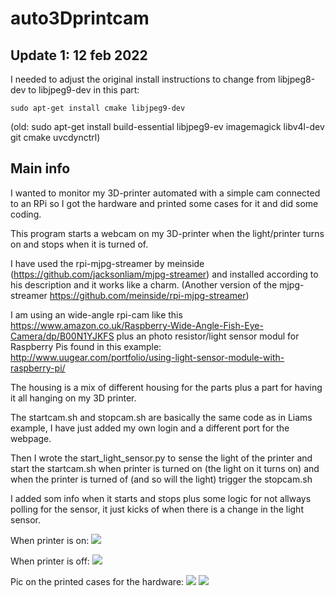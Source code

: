 # auto3Dprintcam
## Update 1: 12 feb 2022
I needed to adjust the original install instructions to change from libjpeg8-dev to libjpeg9-dev in this part: 
```
sudo apt-get install cmake libjpeg9-dev
```
(old: sudo apt-get install build-essential libjpeg9-ev imagemagick libv4l-dev git cmake uvcdynctrl)

## Main info
I wanted to monitor my 3D-printer automated with a simple cam connected to an RPi so I got the hardware and printed 
some cases for it and did some coding.

This program starts a webcam on my 3D-printer when the light/printer turns on and stops when it is turned of.

I have used the rpi-mjpg-streamer by meinside (https://github.com/jacksonliam/mjpg-streamer) and installed according to 
his description and it works like a charm.
(Another version of the mjpg-streamer https://github.com/meinside/rpi-mjpg-streamer)

I am using an wide-angle rpi-cam like this https://www.amazon.co.uk/Raspberry-Wide-Angle-Fish-Eye-Camera/dp/B00N1YJKFS
plus an photo resistor/light sensor modul for Raspberry Pis found in this example:
http://www.uugear.com/portfolio/using-light-sensor-module-with-raspberry-pi/

The housing is a mix of different housing for the parts plus a part for having it all hanging on my 3D printer.

The startcam.sh and stopcam.sh are basically the same code as in Liams example, I have just added my own login and 
a different port for the webpage. 

Then I wrote the start_light_sensor.py to sense the light of the printer and start the startcam.sh when printer is turned on 
(the light on it turns on) and when the printer is turned of (and so will the light) trigger the stopcam.sh

I added som info when it starts and stops plus some logic for not allways polling for the sensor, it just kicks of when 
there is a change in the light sensor.

When printer is on:
<img src="https://lh3.googleusercontent.com/5Em_1LcUUTc5ShWbAxS-tmmlcLZ-dyHTSafWTviRcWYmaCM5NoU-iopV6Ue_pG0yPIisSI-2A4iOACS5Zir82gWW7i9qhQct81HXhtE2f3g4m-_wNi_U6MCXrc2ZrPOSybczvSLYd9tTYpzyfgNDrhI4sxbFgke-cmu6bOToA_ylF6cpDAeMs_TBGTM_MFG1nv0_ejDAZPhn7s1XmWqLwk7K0IgEQypgCHm-syOrMzEp3EK00db3L_bpNJgFTc2zNEV5YM72YuF7y3iSyy7eRCVadBa-m1UgdukfWsO4iz0nhs_otx4X0E8rfNsnenM24xNhhDLEjDHY38it-_ZXTQ-qomRNJ_740pMUiK6VJKKts9jZ3G45XqWfYJqrwsG7IIWQjaRkNk-cmtWrOjVxnJXWjxKTlS1pHUV2IyBTENcVAwA3YDfFbuQe6wcxbL0U7vgdZ31AfDascax_5BpcsvgxCsw3ONYdjvgox-9kKcnWkrdlTzdREbEBn-Awq6x8LltWebGd68ViZ-uy3ymyv-H3Ss1cd5v-C7sd2MuyOjz0P2ZOdUR139OYT2GDd455bL1oXqOWAxmDzHV_4S19urYQWJnd7E2YzUNFn3ns3VZWDSs0HzsK8uUA1KI9fTzO4i_dFNc9sEtlKleTLJTMJMiHIFfXbtJ0NsMGwW84ZIcysOCbbcy0jCtIKngi4hAcflmFEMiBb8gaJNqSCuOHY6HEjQ=w1920-h934-no">

When printer is off:
<img src="https://lh3.googleusercontent.com/XcTSSLjuAyInUdLa5F2zmk2wizRg9N33bQRF6kibw2t0TgLlJ7SUnvuks7O9xfnCkBHOp_P64r_T6WzcfKuoQYDlkTEimsgKhw8VVkIvC75nbiV06s9qC6Brum_pCxmpJbMnhNhd6JvHHPj3x4JINKNyLlH-gjB38lZ2MTBHSHv3IKINLxqrHvMM_xnoVMGg1mUOh4_-scVSyXQPwgl2N_nuf4zu_6UYuT8XsSqN1aLEq4yiKttFGuYCUvDdoqSJ2ViTGTj7AcwSoi7mEysqRm8-HLfTpV77S0Az5vWG9ryPTuWbAtj_A8fVKHztNqXJgP2H_qPGSxAdAChB2RU8ifKshHxatMPKcA8gHOPrsl8yJdAXhi9UkZS-AQbeYVux8WKNlim9W1wH0ri4ZE1cmV9USoiP6-rC3H0w1Yv3MB9gG4CTydjk4RQrCyqq5PY7VxN_L_3f3Kt2evk7giHRfY-Y4H9nutcr__DyPTm7dFd3dUcjA1Ev09qoPe79bCpLiG3KZB5FHmujVuc_BEtePUT3rUxnCCMnwvBuNjeaEvFiEYye5pxVj3_Vm8CySFocVOfV2iY1YvmB52U1kCojjYn9gNPfvRuEFlUgc2RIjKrJTTOgLIregfntvC_2l6jEXhZxxgkvl669A8D79WgxjM9rv6hnuaSaA_dlSKOaNuEOrfHRQ2TS80lfr3Fc--EyT_OUwkTkVgfT82vsAtqBKLJ8jQ=w1920-h934-no">

Pic on the printed cases for the hardware:
<img src="https://lh3.googleusercontent.com/3X6HrI7hx3ND-n5r0y1wq9fAkVaolU-2HY552jkb5f9TQck4dbhrOkhjYsZpCZr7ks6FkXYVxXyDSaSxDWA3UNeCrQgv1iThnRdatnrRoMqHGjhK_lOB0XRqb8BYeh3efiPv9tWVDa1zIj3zjJy3yMojHz6e6D1gSiAEwh-r3gndKO05CfgymlV-4gAzIILbg3EcXWqXB6aYduGRD_RH-0hVxdcGbaSyVUTYGhQmziksWRUx9tASeDlUAUprbuQe-dRwRD0lmwAipvhgIF2QtsVVrQ0Dfpj6Socq3X5C80joJvYLuefNV-xUCCbSpE0NOOK2jIWy7bdIPOLBDpMaw9pk1-5gxgHrDXBCAghsspfpnuCa0RiX4c5n5nII-dOC6UVeg43WJnPFM96gWXJR280MT-vdsab67CQewLCik2pnzLH6S7zaulHrZL1hWvdaHIkZXCDe5rsbBdf5qxdmg3hi-UoEi49bobdYd3Vk3PdbDwptcDpS06QHSYpo-_nbvj503KAi_U18YGi2YyTOt00vSX0-A9-x5CoT5CunpQQEqFLaV7Qe2SuKFx-GL560ZIPRl1xLvj0ERCXAm389cc_jPFciwiqq7dAOntVKcvJzdV0EMNwW6EgESXr19ywIbC8o8KxYrjeB4UWG2WhUg2gO-9Z_GYhCNh9aeHkBOerw_oAXg2Iq--m74WRdc6F8X_kcbuD4G_KG29fNdbA9HUcF3w=w1695-h947-no">
<img src="https://lh3.googleusercontent.com/pB4yY9gT357FtjVKjqhwuyLZ_TTRqDsYuLTFq9ZsGiH5r3L3LtRQxH4Fr9WKbhFYgN-IwYDXh78qpCDeUWPcomx8VY4kjjnfwCWgrBx5VKiosGGwj174iW9rBU_vSHgypii9EDwiI_H3tWhIZ9rbDAKorJnIVwWQq6kR-pnQZHs8Le47cEq_jJBZuscD1K5q3_GmHnXMIozrDUOIfYJ9RHSj8ZmBrHrT7BIO1df617N6WXbke-jbFZ5URj8RVnCvPi2xcrFLTVzcIy7dA5F2J45t_Oy1BuoKwwVxArmHGX69vLznM-F_MMnc2tibfK8g2DSQ5scIp1LoPFLQLM3sosXF6DPYYJH6iV9ma2ngBeGZuQaC9soC_4ad-CBCiWjvXIXPsmTPFCgekRVZkv3j0RsG-o639AJwN-acO80l6D1zxgqrnrcnJSJBdreyzre2QwwDL6LSKhCbC7nbamarJNA522AsVGsWQVISsMYSruUbk36GTrP4Rne9MvZvkPEv3Jcjjn4Bsf49hFy_WtMLKi9UUd3bwhidnzVAIQF1w7sZwdu81wYa_gTKN_Wt1RIWlbtBQHfhlZ8Yz8-iNN4keFYJ428HLo2b6Omir2vbwbMz1IfJ0SIaMTyA5QnwpWaDUKWyJOifbHRJolLG4zYx7uJ5Qp0t8Lt7ooYtotnxMVWf6gm7zLfNJXMUsRsEXU-4x5VhEf8zVeG8wu2b9FmAX12kqA=w530-h948-no">
